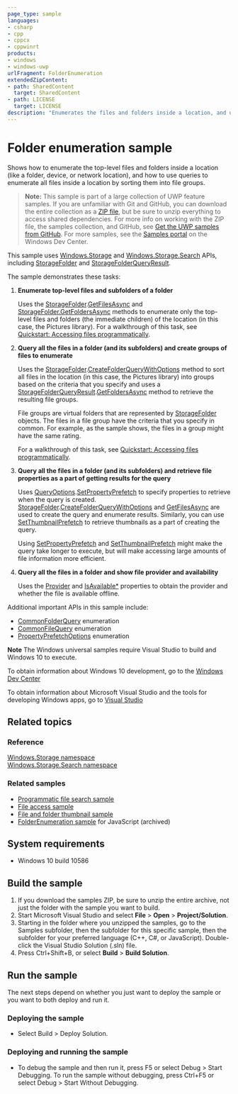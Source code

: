 ```yaml
---
page_type: sample
languages:
- csharp
- cpp
- cppcx
- cppwinrt
products:
- windows
- windows-uwp
urlFragment: FolderEnumeration
extendedZipContent:
- path: SharedContent
  target: SharedContent
- path: LICENSE
  target: LICENSE
description: "Enumerates the files and folders inside a location, and uses queries to enumerate all files inside a location."
---
```


<!---
  category: FilesFoldersAndLibraries
  samplefwlink: http://go.microsoft.com/fwlink/p/?LinkId=619993
--->

# Folder enumeration sample

Shows how to enumerate the top-level files and folders inside a location (like a folder, device, or network location), 
and how to use queries to enumerate all files inside a location by sorting them into file groups.

> **Note:** This sample is part of a large collection of UWP feature samples. 
> If you are unfamiliar with Git and GitHub, you can download the entire collection as a 
> [ZIP file](https://github.com/Microsoft/Windows-universal-samples/archive/master.zip), but be 
> sure to unzip everything to access shared dependencies. For more info on working with the ZIP file, 
> the samples collection, and GitHub, see [Get the UWP samples from GitHub](https://aka.ms/ovu2uq). 
> For more samples, see the [Samples portal](https://aka.ms/winsamples) on the Windows Dev Center. 

This sample uses [Windows.Storage](http://msdn.microsoft.com/library/windows/apps/br227346) and [Windows.Storage.Search](http://msdn.microsoft.com/library/windows/apps/br208106) APIs, including [StorageFolder](http://msdn.microsoft.com/library/windows/apps/br227230) and [StorageFolderQueryResult](http://msdn.microsoft.com/library/windows/apps/br208066).

The sample demonstrates these tasks:

1.  **Enumerate top-level files and subfolders of a folder**

    Uses the [StorageFolder](http://msdn.microsoft.com/library/windows/apps/br227230).[GetFilesAsync](http://msdn.microsoft.com/library/windows/apps/br227273) 
and [StorageFolder.GetFoldersAsync](http://msdn.microsoft.com/library/windows/apps/br227279) methods to enumerate only the top-level files and folders (the immediate children) of the location (in this case, the Pictures library). For a walkthrough of this task, see [Quickstart: Accessing files programmatically](http://msdn.microsoft.com/library/windows/apps/jj150596).

2.  **Query all the files in a folder (and its subfolders) and create groups of files to enumerate**

    Uses the [StorageFolder](http://msdn.microsoft.com/library/windows/apps/br227230).[CreateFolderQueryWithOptions](http://msdn.microsoft.com/library/windows/apps/br211592) method to sort all files in the location (in this case, the Pictures library) into groups based on the criteria that you specify and uses a [StorageFolderQueryResult](http://msdn.microsoft.com/library/windows/apps/br208066).[GetFoldersAsync](http://msdn.microsoft.com/library/windows/apps/br208072) method to retrieve the resulting file groups.

    File groups are virtual folders that are represented by [StorageFolder](http://msdn.microsoft.com/library/windows/apps/br227230) objects. The files in a file group have the criteria that you specify in common. For example, as the sample shows, the files in a group might have the same rating.

    For a walkthrough of this task, see [Quickstart: Accessing files programmatically](http://msdn.microsoft.com/library/windows/apps/jj150596).

3.  **Query all the files in a folder (and its subfolders) and retrieve file properties as a part of getting results for the query**

    Uses [QueryOptions](http://msdn.microsoft.com/library/windows/apps/br207995).[SetPropertyPrefetch](http://msdn.microsoft.com/library/windows/apps/hh973319) to specify properties to retrieve when the query is created. [StorageFolder](http://msdn.microsoft.com/library/windows/apps/br227230).[CreateFolderQueryWithOptions](http://msdn.microsoft.com/library/windows/apps/br211592) and [GetFilesAsync](http://msdn.microsoft.com/library/windows/apps/br227273) are used to create the query and enumerate results. Similarly, you can use [SetThumbnailPrefetch](http://msdn.microsoft.com/library/windows/apps/hh973320) to retrieve thumbnails as a part of creating the query.

    Using [SetPropertyPrefetch](http://msdn.microsoft.com/library/windows/apps/hh973319) and [SetThumbnailPrefetch](http://msdn.microsoft.com/library/windows/apps/hh973320) might make the query take longer to execute, but will make accessing large amounts of file information more efficient.

4.  **Query all the files in a folder and show file provider and availability**

    Uses the [Provider](https://msdn.microsoft.com/library/windows/apps/windows.storage.storagefile.provider.aspx) and [IsAvailable*]() properties to obtain the provider and whether the file is available offline.

Additional important APIs in this sample include:

-   [CommonFolderQuery](http://msdn.microsoft.com/library/windows/apps/br207957) enumeration
-   [CommonFileQuery](http://msdn.microsoft.com/library/windows/apps/br207956) enumeration
-   [PropertyPrefetchOptions](http://msdn.microsoft.com/library/windows/apps/hh973317) enumeration

**Note** The Windows universal samples require Visual Studio to build and Windows 10 to execute.
 
To obtain information about Windows 10 development, go to the [Windows Dev Center](http://go.microsoft.com/fwlink/?LinkID=532421)

To obtain information about Microsoft Visual Studio and the tools for developing Windows apps, go to [Visual Studio](http://go.microsoft.com/fwlink/?LinkID=532422)

## Related topics

### Reference

[Windows.Storage namespace](http://msdn.microsoft.com/library/windows/apps/br227346)  
[Windows.Storage.Search namespace](http://msdn.microsoft.com/library/windows/apps/br208106)  

### Related samples

* [Programmatic file search sample](http://go.microsoft.com/fwlink/p/?linkid=231532)
* [File access sample](http://go.microsoft.com/fwlink/p/?linkid=231445)
* [File and folder thumbnail sample](http://go.microsoft.com/fwlink/p/?linkid=231522)
* [FolderEnumeration sample](/archived/FolderEnumeration/) for JavaScript (archived)

## System requirements

* Windows 10 build 10586

## Build the sample

1. If you download the samples ZIP, be sure to unzip the entire archive, not just the folder with the sample you want to build. 
2. Start Microsoft Visual Studio and select **File** \> **Open** \> **Project/Solution**.
3. Starting in the folder where you unzipped the samples, go to the Samples subfolder, then the subfolder for this specific sample, then the subfolder for your preferred language (C++, C#, or JavaScript). Double-click the Visual Studio Solution (.sln) file.
4. Press Ctrl+Shift+B, or select **Build** \> **Build Solution**.

## Run the sample

The next steps depend on whether you just want to deploy the sample or you want to both deploy and run it.

### Deploying the sample

- Select Build > Deploy Solution. 

### Deploying and running the sample

- To debug the sample and then run it, press F5 or select Debug >  Start Debugging. To run the sample without debugging, press Ctrl+F5 or select Debug > Start Without Debugging. 
